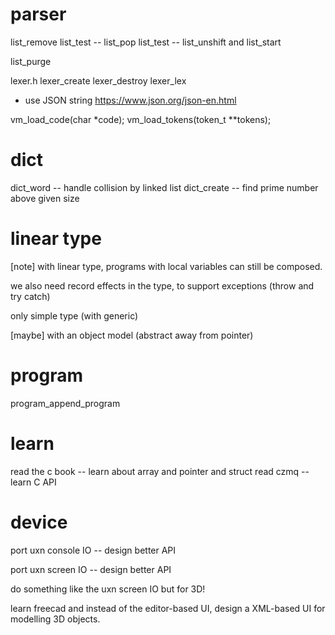 # parser

list_remove
list_test -- list_pop
list_test -- list_unshift and list_start

list_purge

lexer.h
lexer_create
lexer_destroy
lexer_lex

- use JSON string https://www.json.org/json-en.html

vm_load_code(char *code);
vm_load_tokens(token_t **tokens);

# dict

dict_word -- handle collision by linked list
dict_create -- find prime number above given size

# linear type

[note] with linear type, programs with local variables can still be composed.

we also need record effects in the type, to support exceptions (throw and try catch)

only simple type (with generic)

[maybe] with an object model (abstract away from pointer)

# program

program_append_program

# learn

read the c book -- learn about array and pointer and struct
read czmq -- learn C API

# device

port uxn console IO -- design better API

port uxn screen IO -- design better API

do something like the uxn screen IO but for 3D!

learn freecad and instead of the editor-based UI,
design a XML-based UI for modelling 3D objects.
